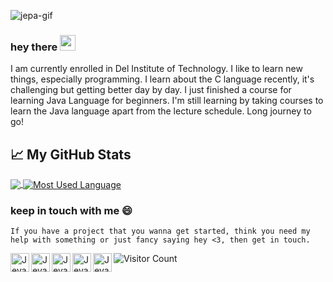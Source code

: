 
![jepa-gif](https://user-images.githubusercontent.com/70984049/134688772-853eb742-dabd-4433-baaf-9cfe408a6ad8.gif)

### hey there  <img src="https://media.giphy.com/media/hvRJCLFzcasrR4ia7z/giphy.gif" width="25px">
I am currently enrolled in Del Institute of Technology. I like to learn new things, especially programming. I learn about the C language recently, it's challenging but getting better day by day. I just finished a course for learning Java Language for beginners. I'm still learning by taking courses to learn the Java language apart from the lecture schedule. Long journey to go!


## 📈 My GitHub Stats
<a href="https://github.com/jevania/jevania">
  <img align="center" src="https://github-readme-stats.vercel.app/api?username=jevania&hide=issues&show_icons=true&title_color=7393B3&icon_color=7393B3" />
</a>
<a href="https://github.com/jevania/jevania">
  <img align="center" src="https://github-readme-stats.vercel.app/api/top-langs/?username=jevania&layout=compact&title_color=7393B3" alt="Most Used Language" />
</a>


### keep in touch with me 😄
```If you have a project that you wanna get started, think you need my help with something or just fancy saying hey <3, then get in touch.```

<a href="https://www.linkedin.com/in/jevania-datubara/">
  <img align="left" alt="Jevania's LinkedIN" width="30px" src="https://raw.githubusercontent.com/peterthehan/peterthehan/master/assets/linkedin.svg" />
</a>
<a href="https://www.instagram.com/jevaniadb/">
  <img align="left" alt="Jevania's Instagram" width="30px" src="https://user-images.githubusercontent.com/70984049/131288231-66471d8b-7bed-4fd7-b2eb-519637f05d8c.png" />
</a>
<a href="https://api.whatsapp.com/send/?phone=6285269922018&text&app_absent=0">
  <img align="left" alt="Jevania's Whatsapp" width="30px" src="https://user-images.githubusercontent.com/70984049/131291723-1f0c5f7c-d5df-45ae-9077-43b7dfaedf09.png" />
</a>
<a href="mailto:jevaddicted@gmail.com">
  <img align="left" alt="Jevania's Gmail" width="30px" src="https://user-images.githubusercontent.com/70984049/131291665-9107db2e-7437-4d90-b509-ea63c5eb38c1.png" />
</a>
<a href="https://open.spotify.com/user/sunuav5ns5qz9rra1vshgv193?si=b306c52d03584ac0">
  <img align="left" alt="Jevania's Spotify" width="30px" src="https://raw.githubusercontent.com/peterthehan/peterthehan/master/assets/spotify.svg" />
</a>

![Visitor Count](https://visitor-badge.glitch.me/badge?page_id=jevania.jevania)

